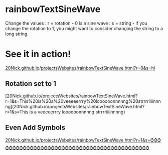# rainbowTextSineWave

Change the values : r = rotation - 0 is a sine wave : s = string - if you change the rotation to 1, you might want to consider changing the string to a long string.

# See it in action!

[20Nick.github.io/projectsWebsites/rainbowTextSineWave.html?r=0&s=hi](20Nick.github.io/projectsWebsites/rainbowTextSineWave.html?r=0&s=hi)

## Rotation set to 1
[20Nick.github.io/projectsWebsites/rainbowTextSineWave.html?r=1&s=This%20is%20a%20veeeeerrry%20loooooonnnnng%20strrrriiiinnnng](20Nick.github.io/projectsWebsites/rainbowTextSineWave.html?r=1&s=This is a veeeeerrry loooooonnnnng strrrriiiinnnng)

## Even Add Symbols
[20Nick.github.io/projectsWebsites/rainbowTextSineWave.html?r=1&s=⌚⌚⌚⌚⌚⌚⌚⌚⌚⌚⌚⌚⌚⌚⌚⌚⌚⌚⌚⌚⌚⌚⌚⌚⌚⌚⌚⌚⌚⌚⌚⌚⌚⌚⌚⌚⌚⌚⌚⌚⌚⌚⌚⌚](20Nick.github.io/projectsWebsites/rainbowTextSineWave.html?r=1&s=⌚⌚⌚⌚⌚⌚⌚⌚⌚⌚⌚⌚⌚⌚⌚⌚⌚⌚⌚⌚⌚⌚⌚⌚⌚⌚⌚⌚⌚⌚⌚⌚⌚⌚⌚⌚⌚⌚⌚⌚⌚⌚⌚⌚)
